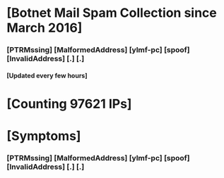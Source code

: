# [Botnet Mail Spam Collection since March 2016]
### [PTRMssing] [MalformedAddress] [ylmf-pc] [spoof] [InvalidAddress] [.] [.]
#### [Updated every few hours]

# [Counting 97621 IPs]

# [Symptoms] 
###   [PTRMssing] [MalformedAddress] [ylmf-pc] [spoof] [InvalidAddress] [.] [.]
